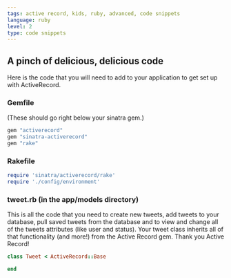 ```yaml
---
tags: active record, kids, ruby, advanced, code snippets
language: ruby
level: 2
type: code snippets
---
```


## A pinch of delicious, delicious code

Here is the code that you will need to add to your application to get set up with ActiveRecord.

### Gemfile
(These should go right below your sinatra gem.)

```ruby 
gem "activerecord"
gem "sinatra-activerecord"
gem "rake"
```

### Rakefile

```ruby
require 'sinatra/activerecord/rake' 
require './config/environment' 
```

### tweet.rb (in the app/models directory)

This is all the code that you need to create new tweets, add tweets to your database, pull saved tweets from the database and to view and change all of the tweets attributes (like user and status). Your tweet class inherits all of that functionality (and more!) from the Active Record gem. Thank you Active Record!

```ruby
class Tweet < ActiveRecord::Base

end
```


